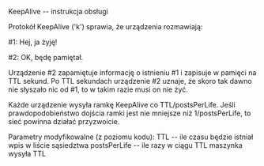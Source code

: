 KeepAlive -- instrukcja obsługi

Protokół KeepAlive ('k') sprawia, że urządzenia rozmawiają:


#1: Hej, ja żyję!

#2: OK, będę pamiętał.


Urządzenie #2 zapamiętuje informację o istnieniu #1 i zapisuje w pamięci na TTL sekund.
Po TTL sekundach urządzenie #2 uznaje, że skoro tak dawno nie słyszało nic od #1, to w takim razie musi on nie żyć.

Każde urządzenie wysyła ramkę KeepAlive co TTL/postsPerLife. 
Jeśli prawdopodobieństwo dojścia ramki jest nie mniejsze niż 1/postsPerLife, to sieć powinna działać przyzwoicie.


Parametry modyfikowalne (z poziomu kodu):
   TTL -- ile czasu będzie istniał wpis w liście sąsiedztwa
   postsPerLife -- ile razy w ciągu TTL maszynka wysyła TTL

